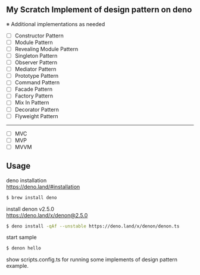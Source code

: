## My Scratch Implement of design pattern on deno
※ Additional implementations as needed
- [ ]  Constructor Pattern
- [ ]  Module Pattern
- [ ]  Revealing Module Pattern
- [ ]  Singleton Pattern
- [ ]  Observer Pattern
- [ ]  Mediator Pattern
- [ ]  Prototype Pattern
- [ ]  Command Pattern
- [ ]  Facade Pattern
- [ ]  Factory Pattern
- [ ]  Mix In Pattern
- [ ]  Decorator Pattern
- [ ]  Flyweight Pattern

---

- [ ]  MVC
- [ ]  MVP
- [ ]  MVVM

## Usage
deno installation  
https://deno.land/#installation  
```sh
$ brew install deno
```
  
install denon v2.5.0  
https://deno.land/x/denon@2.5.0
```sh
$ deno install -qAf --unstable https://deno.land/x/denon/denon.ts
```

start sample
```sh
$ denon hello
```
show scripts.config.ts for running some implements of design pattern example.